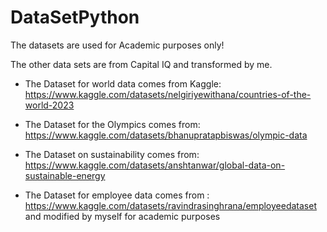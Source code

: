 # DataSetPython

The datasets are used for Academic purposes only!

The other data sets are from Capital IQ and transformed by me.

* The Dataset for world data comes from Kaggle: https://www.kaggle.com/datasets/nelgiriyewithana/countries-of-the-world-2023

* The Dataset for the Olympics comes from: https://www.kaggle.com/datasets/bhanupratapbiswas/olympic-data

* The Dataset on sustainability comes from: https://www.kaggle.com/datasets/anshtanwar/global-data-on-sustainable-energy

* The Dataset for employee data comes from : https://www.kaggle.com/datasets/ravindrasinghrana/employeedataset
and modified by myself for academic purposes
